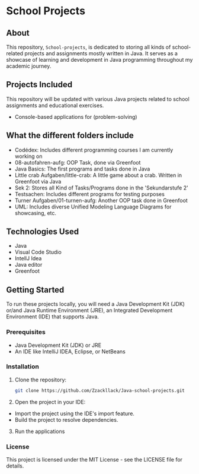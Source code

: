 # School Projects

## About
This repository, `School-projects`, is dedicated to storing all kinds of school-related projects and assignments mostly written in Java. It serves as a showcase of learning and development in Java programming throughout my academic journey.

## Projects Included
This repository will be updated with various Java projects related to school assignments and educational exercises.
- Console-based applications for (problem-solving)

## What the different folders include
- Codédex: Includes different programming courses I am currently working on
- 08-autofahren-aufg: OOP Task, done via Greenfoot
- Java Basics: The first programs and tasks done in Java
- Little crab Aufgaben/little-crab: A little game about a crab. Written in Greenfoot via Java
- Sek 2: Stores all Kind of Tasks/Programs done in the 'Sekundarstufe 2'
- Testsachen: Includes different programs for testing purposes
- Turner Aufgaben/01-turnen-aufg: Another OOP task done in Greenfoot
- UML: Includes diverse Unified Modeling Language Diagrams for showcasing, etc.

## Technologies Used
- Java
- Visual Code Studio 
- IntellJ Idea
- Java editor
- Greenfoot
  
## Getting Started
To run these projects locally, you will need a Java Development Kit (JDK) or/and Java Runtime Environment (JRE), an Integrated Development Environment (IDE) that supports Java.

### Prerequisites
- Java Development Kit (JDK) or JRE
- An IDE like IntelliJ IDEA, Eclipse, or NetBeans

### Installation
1. Clone the repository:
   ```sh
   git clone https://github.com/Zzackllack/Java-school-projects.git
2. Open the project in your IDE:
- Import the project using the IDE's import feature.
- Build the project to resolve dependencies.
3. Run the applications

### License
This project is licensed under the MIT License - see the LICENSE file for details.
